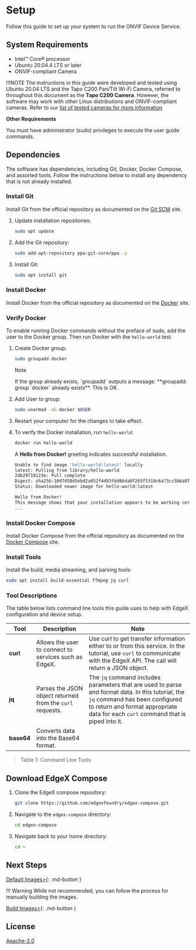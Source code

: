 # Setup

Follow this guide to set up your system to run the ONVIF Device Service.

## System Requirements

- Intel&#8482; Core&#174; processor
- Ubuntu 20.04.4 LTS or later
- ONVIF-compliant Camera

!!!NOTE 
      The instructions in this guide were developed and tested using Ubuntu 20.04 LTS and the Tapo C200 Pan/Tilt Wi-Fi Camera, referred to throughout this document as the **Tapo C200 Camera**. However, the software may work with other Linux distributions and ONVIF-compliant cameras. Refer to our [list of tested cameras for more information](../supplementary-info/ONVIF-protocol.md#tested-onvif-cameras)

**Other Requirements**

You must have administrator (sudo) privileges to execute the user guide commands.

## Dependencies
The software has dependencies, including Git, Docker, Docker Compose, and assorted tools. Follow the instructions below to install any dependency that is not already installed. 

### Install Git
Install Git from the official repository as documented on the [Git SCM](https://git-scm.com/download/linux) site.

1. Update installation repositories:
   ```bash
   sudo apt update
   ```

2. Add the Git repository:
   ```bash
   sudo add-apt-repository ppa:git-core/ppa -y
   ```

3. Install Git:
   ```bash
   sudo apt install git
   ```

### Install Docker
Install Docker from the official repository as documented on the [Docker](https://docs.docker.com/engine/install/ubuntu/) site.

### Verify Docker
To enable running Docker commands without the preface of sudo, add the user to the Docker group. Then run Docker with the `hello-world` test.

1. Create Docker group:
   ```bash
   sudo groupadd docker
   ```

      <div class="admonition note">
         <p class="admonition-title">Note</p>
         <p>If the group already exists, `groupadd` outputs a message: **groupadd: group `docker` already exists**. This is OK.</p>
      </div>
      
1. Add User to group:
   ```bash
   sudo usermod -aG docker $USER
   ```

1. Restart your computer for the changes to take effect.

1. To verify the Docker installation, run <code>hello-world</code>:
      ```bash
      docker run hello-world
      ```
      A <strong>Hello from Docker!</strong> greeting indicates successful installation.

      ```bash
      Unable to find image 'hello-world:latest' locally
      latest: Pulling from library/hello-world
      2db29710123e: Pull complete 
      Digest: sha256:10d7d58d5ebd2a652f4d93fdd86da8f265f5318c6a73cc5b6a9798ff6d2b2e67
      Status: Downloaded newer image for hello-world:latest

      Hello from Docker!
      This message shows that your installation appears to be working correctly.
      ...
      ```


### Install Docker Compose
Install Docker Compose from the official repository as documented on the [Docker Compose](https://docs.docker.com/compose/install/linux/#install-using-the-repository) site.

### Install Tools
Install the build, media streaming, and parsing tools:

```bash
sudo apt install build-essential ffmpeg jq curl
```

### Tool Descriptions
The table below lists command line tools this guide uses to help with EdgeX configuration and device setup.

| Tool        | Description | Note |
| ----------- | ----------- |----------- |
| **curl**     | Allows the user to connect to services such as EdgeX. |Use curl to get transfer information either to or from this service. In the tutorial, use `curl` to communicate with the EdgeX API. The call will return a JSON object.|
| **jq**   |Parses the JSON object returned from the `curl` requests. |The `jq` command includes parameters that are used to parse and format data. In this tutorial, the `jq` command has been configured to return and format appropriate data for each `curl` command that is piped into it. |
| **base64**   | Converts data into the Base64 format.| |

>Table 1: Command Line Tools

## Download EdgeX Compose
1. Clone the EdgeX compose repository:
   ```bash
   git clone https://github.com/edgexfoundry/edgex-compose.git
   ```

1. Navigate to the `edgex-compose` directory:
   ```bash
   cd edgex-compose
   ```

1. Navigate back to your home directory:
      ```bash
      cd ~
      ```


## Next Steps

   [Default Images>](./deployment.md){: .md-button }

!!! Warning
      While not recommended, you can follow the process for manually building the images.

   [Build Images>](./custom-build.md){: .md-button } 

## License

[Apache-2.0](https://github.com/edgexfoundry-holding/device-onvif-camera/blob/main/LICENSE)
